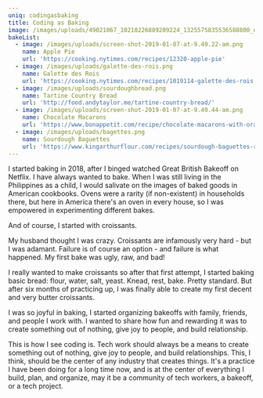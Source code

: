 ```yaml
---
uniq: codingasbaking
title: Coding as Baking
image: /images/uploads/49021067_10218226889209224_1325575835536588800_o.jpg
bakeList:
  - image: /images/uploads/screen-shot-2019-01-07-at-9.49.22-am.png
    name: Apple Pie
    url: 'https://cooking.nytimes.com/recipes/12320-apple-pie'
  - image: /images/uploads/galette-des-rois.png
    name: Galette des Rois
    url: 'https://cooking.nytimes.com/recipes/1019114-galette-des-rois'
  - image: /images/uploads/sourdoughbread.png
    name: Tartine Country Bread
    url: 'http://food.andytaylor.me/tartine-country-bread/'
  - image: /images/uploads/screen-shot-2019-01-07-at-9.49.44-am.png
    name: Chocolate Macarons
    url: 'https://www.bonappetit.com/recipe/chocolate-macarons-with-orange-ganache'
  - image: /images/uploads/bagettes.png
    name: Sourdough Baguettes
    url: 'https://www.kingarthurflour.com/recipes/sourdough-baguettes-recipe'
---
```

I started baking in 2018, after I binged watched Great British Bakeoff on Netflix. I have always wanted to bake. When I was still living in the Philippines as a child, I would salivate on the images of baked goods in American cookbooks. Ovens were a rarity (if non-existent) in households there, but here in America there's an oven in every house, so I was empowered in experimenting different bakes. 

And of course, I started with croissants. 

My husband thought I was crazy. Croissants are infamously very hard - but I was adamant. Failure is of course an option - and failure is what happened. My first bake was ugly, raw, and bad! 

I really wanted to make croissants so after that first attempt, I started baking basic bread: flour, water, salt, yeast. Knead, rest, bake. Pretty standard. But after six months of practicing up, I was finally able to create my first decent and very butter croissants.

I was so joyful in baking, I started organizing bakeoffs with family, friends, and people I work with. I wanted to share how fun and rewarding it was to create something out of nothing, give joy to people, and build relationship.

This is how I see coding is. Tech work should always be a means to create something out of nothing, give joy to people, and build relationships. This, I think, should be the center of any industry that creates things. It's a practice I have been doing for a long time now, and is at the center of everything I build, plan, and organize, may it be a community of tech workers, a bakeoff, or a tech project.
